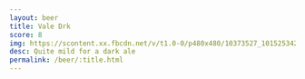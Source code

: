 ```yaml
---
layout: beer
title: Vale Drk
score: 8
img: https://scontent.xx.fbcdn.net/v/t1.0-0/p480x480/10373527_10152534289553745_1636959852017465130_n.jpg?oh=f40a841dd7ef482ad0be75dd734557c3&oe=59192B96
desc: Quite mild for a dark ale
permalink: /beer/:title.html
---
```

